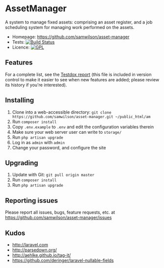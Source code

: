AssetManager
============

A system to manage fixed assets: comprising an asset register, and a job
scheduling system for managing work performed on the assets.

* Homepage: https://github.com/samwilson/asset-manager
* Tests: [![Build Status](https://img.shields.io/travis/samwilson/asset-manager.svg?style=flat-square)](https://travis-ci.org/samwilson/asset-manager)
* Licence: [![GPL](https://img.shields.io/github/license/samwilson/asset-manager.svg?style=flat-square)](https://github.com/samwilson/asset-manager/blob/master/LICENSE.txt)

## Features

For a complete list, see the [Testdox report](https://github.com/samwilson/asset-manager/blob/master/tests/testdox.txt)
(this file is included in version control to make it easier to see when new features are added;
please review its history if you're interested).

## Installing

1. Clone into a web-accessible directory: `git clone https://github.com/samwilson/asset-manager.git ~/public_html/am`
2. Run `composer install`
3. Copy `.env.example` to `.env` and edit the configuration variables therein
4. Make sure your web server user can write to `storage/`
5. Run `php artisan upgrade`
6. Log in as `admin` with `admin`
7. Change your password, and configure the site

## Upgrading

1. Update with Git: `git pull origin master`
2. Run `composer install`
3. Run `php artisan upgrade`

## Reporting issues

Please report all issues, bugs, feature requests, etc. at
https://github.com/samwilson/asset-manager/issues

## Kudos

* http://laravel.com
* http://parsedown.org/
* http://aehlke.github.io/tag-it/
* https://github.com/deringer/laravel-nullable-fields
